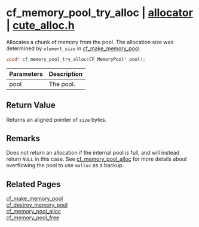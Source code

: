 # cf_memory_pool_try_alloc | [allocator](https://github.com/RandyGaul/cute_framework/blob/master/docs/allocator/README.md) | [cute_alloc.h](https://github.com/RandyGaul/cute_framework/blob/master/include/cute_alloc.h)

Allocates a chunk of memory from the pool. The allocation size was determined by `element_size` in [cf_make_memory_pool](https://github.com/RandyGaul/cute_framework/blob/master/docs/allocator/cf_make_memory_pool.md).

```cpp
void* cf_memory_pool_try_alloc(CF_MemoryPool* pool);
```

Parameters | Description
--- | ---
pool | The pool.

## Return Value

Returns an aligned pointer of `size` bytes.

## Remarks

Does not return an allocation if the internal pool is full, and will instead return `NULL` in this case. See
[cf_memory_pool_alloc](https://github.com/RandyGaul/cute_framework/blob/master/docs/allocator/cf_memory_pool_alloc.md) for more details about overflowing the pool to use `malloc` as a backup.

## Related Pages

[cf_make_memory_pool](https://github.com/RandyGaul/cute_framework/blob/master/docs/allocator/cf_make_memory_pool.md)  
[cf_destroy_memory_pool](https://github.com/RandyGaul/cute_framework/blob/master/docs/allocator/cf_destroy_memory_pool.md)  
[cf_memory_pool_alloc](https://github.com/RandyGaul/cute_framework/blob/master/docs/allocator/cf_memory_pool_alloc.md)  
[cf_memory_pool_free](https://github.com/RandyGaul/cute_framework/blob/master/docs/allocator/cf_memory_pool_free.md)  
